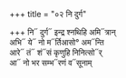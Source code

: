 +++
title = "०२ नि दुर्ग"

+++
नि᳓ दुर्ग᳓ इन्द्र श्नथिहि अमि᳓त्रान्  
अभि᳓ ये᳓ नो म᳓र्तिआसो° अम᳓न्ति  
आरे᳓ तं᳓ शं᳓सं कृणुहि निनित्सो᳓र्  
आ᳓ नो भर सम्भ᳓रणं व᳓सूनाम्